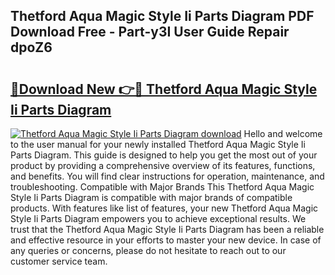 ## Thetford Aqua Magic Style Ii Parts Diagram PDF Download Free - Part-y3I User Guide Repair dpoZ6

# <h2><a href="http://dfnvcp.blite.top/?on=Thetford+Aqua+Magic+Style+Ii+Parts+Diagram">🔗Download New 👉🔴 Thetford Aqua Magic Style Ii Parts Diagram</a></h2>

[![Thetford Aqua Magic Style Ii Parts Diagram download](https://i.imgur.com/lujVjoI.png)](http://dfnvcp.blite.top/?on=Thetford+Aqua+Magic+Style+Ii+Parts+Diagram)
Hello and welcome to the user manual for your newly installed Thetford Aqua Magic Style Ii Parts Diagram. This guide is designed to help you get the most out of your product by providing a comprehensive overview of its features, functions, and benefits. You will find clear instructions for operation, maintenance, and troubleshooting. Compatible with Major Brands This Thetford Aqua Magic Style Ii Parts Diagram is compatible with major brands of compatible products. With features like list of features, your new Thetford Aqua Magic Style Ii Parts Diagram empowers you to achieve exceptional results. We trust that the Thetford Aqua Magic Style Ii Parts Diagram has been a reliable and effective resource in your efforts to master your new device. In case of any queries or concerns, please do not hesitate to reach out to our customer service team.
